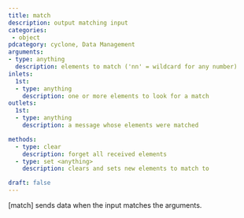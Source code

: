 ```yaml
---
title: match
description: output matching input
categories:
 - object
pdcategory: cyclone, Data Management
arguments:
- type: anything
  description: elements to match ('nn' = wildcard for any number)
inlets:
  1st:
  - type: anything
    description: one or more elements to look for a match
outlets:
  1st:
  - type: anything
    description: a message whose elements were matched

methods:
  - type: clear
    description: forget all received elements
  - type: set <anything>
    description: clears and sets new elements to match to

draft: false
---
```


[match] sends data when the input matches the arguments.

